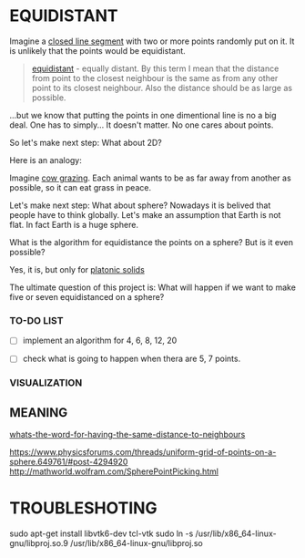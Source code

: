 # EQUIDISTANT

Imagine a [closed line segment](https://en.wikipedia.org/wiki/Line_segment) with two or more points randomly put on it. It is unlikely that the points would be equidistant.

> [equidistant](http://www.thefreedictionary.com/equidistant) - equally distant.
> By this term I mean that the distance from point to the closest neighbour is the same as from any other point to its closest neighbour. Also the distance should be as large as possible. 

...but we know that putting the points in one dimentional line is no a big deal. One has to simply... It doesn't matter. No one cares about points.

So let's make next step: What about 2D?

Here is an analogy:

Imagine [cow grazing](http://dictionary.cambridge.org/dictionary/english/graze).
Each animal wants to be as far away from another as possible, so it can eat grass in peace.

Let's make next step: What about sphere?
Nowadays it is belived that people have to think globally. Let's make an assumption that Earth is not flat. In fact Earth is a huge sphere.

What is the algorithm for equidistance the points on a sphere? But is it even possible?

Yes, it is, but only for [platonic solids](https://en.wikipedia.org/wiki/Platonic_solid)

The ultimate question of this project is: 
What will happen if we want to make five or seven equidistanced on a sphere?

### TO-DO LIST

 - [ ] implement an algorithm for 4, 6, 8, 12, 20
 - [ ] check what is going to happen when thera are 5, 7 points.



### VISUALIZATION


## MEANING
[whats-the-word-for-having-the-same-distance-to-neighbours](http://english.stackexchange.com/questions/318094/whats-the-word-for-having-the-same-distance-to-neighbours/318257)

https://www.physicsforums.com/threads/uniform-grid-of-points-on-a-sphere.649761/#post-4294920
http://mathworld.wolfram.com/SpherePointPicking.html

# TROUBLESHOTING
 sudo apt-get install libvtk6-dev tcl-vtk
 sudo ln -s /usr/lib/x86_64-linux-gnu/libproj.so.9 /usr/lib/x86_64-linux-gnu/libproj.so 
